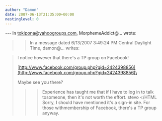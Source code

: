 ```yaml
---
author: "Damon"
date: 2007-06-13T21:35:00+00:00
nestinglevel: 0
---
```

\---
 In [tokipona@yahoogroups.com](mailto://tokipona@yahoogroups.com), MorphemeAddict@... wrote:

>> In a message dated 6/13/2007 3:49:24 PM Central Daylight Time,
> damon@... writes:

>>> 
> I notice however that there's a TP group on Facebook!
> 
>> 
> [http://www.facebook.com/group.php?gid=2424398856](http://www.facebook.com/group.php?gid=2424398856)\
> 
>> 
> Maybe see you there?
> 
>>> Experience has taught me that if I have to log in to talk tosomeone, then
> it's not worth the effort.
>> stevo </HTML
>>Sorry, I should have mentioned it's a sign-in site. For those withmembership of Facebook, there's a TP group anyway.